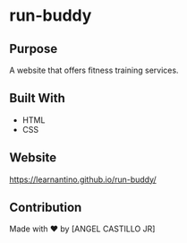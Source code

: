 # run-buddy

## Purpose
A website that offers fitness training services.

## Built With
* HTML
* CSS


## Website 
https://learnantino.github.io/run-buddy/

## Contribution
Made with ❤️ by [ANGEL CASTILLO JR]
